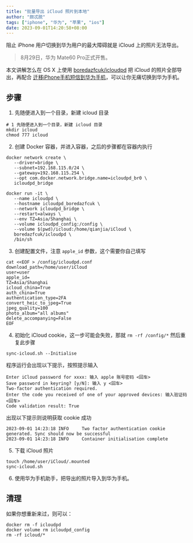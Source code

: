 ```yaml
---
title: "批量导出 iCloud 照片到本地"
author: "颇忒脱"
tags: ["iphone", "华为", "苹果", "ios"]
date: 2023-09-01T14:20:58+08:00
---
```


阻止 iPhone 用户切换到华为用户的最大障碍就是 iCloud 上的照片无法导出。

<!--more-->

> 8月29日，华为 Mate60 Pro正式开售。

本文讲解怎么在 OS X 上使用 [boredazfcuk/icloudpd][icloudpd] 把 iCloud 的照片全部导出，再配合 [迁移iPhone手机短信到华为手机](../transfer-iphone-sms-to-huawei/)，可以让你无痛切换到华为手机。

## 步骤

1) 先随便进入到一个目录，新建 icloud 目录

```shell
# 1 先随便进入到一个目录，新建 icloud 目录
mkdir icloud
chmod 777 icloud
```

2) 创建 Docker 容器，并进入容器，之后的步骤都在容器内执行

```shell
docker network create \
   --driver=bridge \
   --subnet=192.168.115.0/24 \
   --gateway=192.168.115.254 \
   --opt com.docker.network.bridge.name=icloudpd_br0 \
   icloudpd_bridge

docker run -it \
   --name icloudpd \
   --hostname icloudpd_boredazfcuk \
   --network icloudpd_bridge \
   --restart=always \
   --env TZ=Asia/Shanghai \
   --volume icloudpd_config:/config \
   --volume $(pwd)/icloud:/home/qianjia/iCloud \
   boredazfcuk/icloudpd \
   /bin/sh
```

3) 创建配置文件，注意 `apple_id` 参数，这个需要你自己填写

```shell
cat <<EOF > /config/icloudpd.conf
download_path=/home/user/iCloud
user=user
apple_id=
TZ=Asia/Shanghai
icloud_china=True
auth_china=True
authentication_type=2FA
convert_heic_to_jpeg=True
jpeg_quality=100
photo_album="all albums"
delete_accompanying=False
EOF
```

4) 初始化 iCloud cookie，这一步可能会失败，那就 `rm -rf /config/*` 然后重复此步骤

```shell
sync-icloud.sh --Initialise
```

程序运行会出现以下提示，按照提示输入

```shell
Enter iCloud password for xxxx: 输入 apple 账号密码 <回车>
Save password in keyring? [y/N]: 输入 y <回车>
Two-factor authentication required.
Enter the code you received of one of your approved devices: 输入验证码 <回车>
Code validation result: True
```

出现以下提示则说明获取 cookie 成功

```
2023-09-01 14:23:18 INFO     Two factor authentication cookie generated. Sync should now be successful
2023-09-01 14:23:18 INFO     Container initialisation complete
```

5) 下载 iCloud 照片

```shell
touch /home/user/iCloud/.mounted
sync-icloud.sh
```

6) 使用华为手机助手，把导出的照片导入到华为手机。

## 清理

如果你想重新来过，则可以：

```shell
docker rm -f icloudpd
docker volume rm icloudpd_config
rm -rf icloud/*
```

[icloudpd]: https://github.com/boredazfcuk/docker-icloudpd/blob/master/CONFIGURATION.md